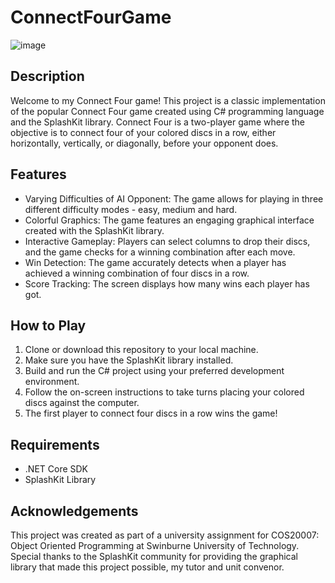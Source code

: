 # ConnectFourGame

![image](https://github.com/ReeceH99/ConnectFourGame/assets/126630520/be7f5dc9-ac1c-4388-baea-a9bdb3d9c644)


## Description

Welcome to my Connect Four game! This project is a classic implementation of the popular Connect Four game created using C# programming language and the SplashKit library. Connect Four is a two-player game where the objective is to connect four of your colored discs in a row, either horizontally, vertically, or diagonally, before your opponent does.

## Features

- Varying Difficulties of AI Opponent: The game allows for playing in three different difficulty modes - easy, medium and hard. 
- Colorful Graphics: The game features an engaging graphical interface created with the SplashKit library.
- Interactive Gameplay: Players can select columns to drop their discs, and the game checks for a winning combination after each move.
- Win Detection: The game accurately detects when a player has achieved a winning combination of four discs in a row.
- Score Tracking: The screen displays how many wins each player has got. 

## How to Play

1. Clone or download this repository to your local machine.
2. Make sure you have the SplashKit library installed.
3. Build and run the C# project using your preferred development environment.
4. Follow the on-screen instructions to take turns placing your colored discs against the computer.
5. The first player to connect four discs in a row wins the game!

## Requirements

- .NET Core SDK
- SplashKit Library

## Acknowledgements

This project was created as part of a university assignment for COS20007: Object Oriented Programming at Swinburne University of Technology. Special thanks to the SplashKit community for providing the graphical library that made this project possible, my tutor and unit convenor. 

